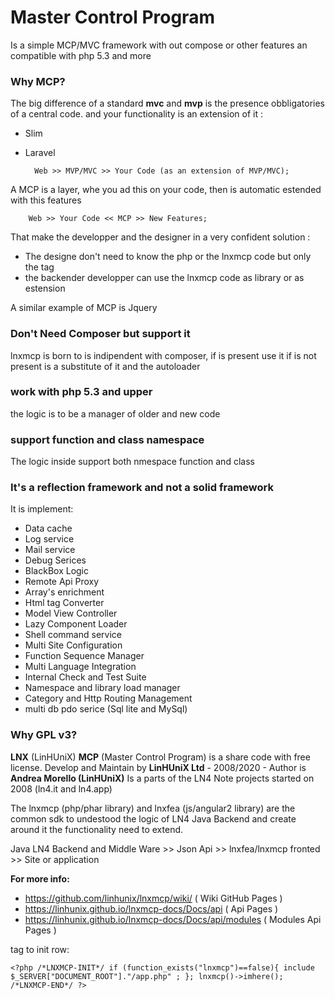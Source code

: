 Master Control Program
=========================
Is a simple MCP/MVC framework with out compose or other features an compatible with php 5.3 and more 

### Why MCP? ###
The big difference of a standard **mvc** and **mvp** is the presence obbligatories of a central code.
and your functionality is an extension of it :
- Slim 
- Laravel


        Web >> MVP/MVC >> Your Code (as an extension of MVP/MVC);

A MCP is a layer, whe you ad this on your code, then is automatic estended with this features


        Web >> Your Code << MCP >> New Features;
    
That make the developper and the designer in a very confident solution :
- The designe don't need to know the php or the lnxmcp code but only the tag 
- the backender developper can use the lnxmcp code as library or as estension
 
 A similar example of MCP is Jquery 

### Don't Need Composer but support it ###
lnxmcp is born to is indipendent with composer, if is present use it 
if is not present is a substitute of it and the autoloader 

### work with php 5.3 and upper ##
the logic is to be a manager of older and new code 

### support function and class namespace ###
The logic inside support both nmespace function and class

### It's a reflection framework and not a solid framework ###

  It is implement:
 - Data cache 
 - Log service 
 - Mail service 
 - Debug Serices
 - BlackBox Logic
 - Remote Api Proxy 
 - Array's enrichment
 - Html tag Converter
 - Model View Controller 
 - Lazy Component Loader 
 - Shell command service 
 - Multi Site Configuration
 - Function Sequence Manager
 - Multi Language Integration
 - Internal Check and Test Suite
 - Namespace and library load manager
 - Category and Http Routing Management
 - multi db pdo serice (Sql lite and MySql) 
 
### Why GPL v3?

**LNX** (LinHUniX) **MCP** (Master Control Program) is a share code with free license.
Develop and Maintain by **LinHUniX Ltd**  - 2008/2020  - Author is **Andrea Morello (LinHUniX)**
Is a parts of the LN4 Note projects started on 2008 (ln4.it and ln4.app)

The lnxmcp (php/phar library) and lnxfea (js/angular2 library) are the common sdk to undestood
the logic of LN4 Java Backend and create around it the functionality need to extend.

Java LN4 Backend and Middle Ware >> Json Api >> lnxfea/lnxmcp fronted  >> Site or application

**For more info:**
* https://github.com/linhunix/lnxmcp/wiki/ ( Wiki GitHub Pages )
* https://linhunix.github.io/lnxmcp-docs/Docs/api ( Api Pages )
* https://linhunix.github.io/lnxmcp-docs/Docs/api/modules ( Modules Api Pages )
  
   
tag to init row:

    <?php /*LNXMCP-INIT*/ if (function_exists("lnxmcp")==false){ include $_SERVER["DOCUMENT_ROOT"]."/app.php" ; }; lnxmcp()->imhere(); /*LNXMCP-END*/ ?>
